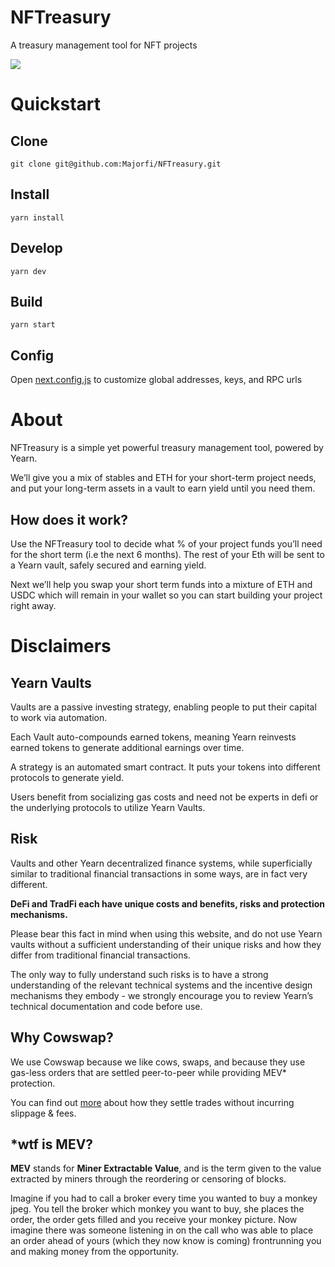 # NFTreasury

A treasury management tool for NFT projects

[![](https://i.imgur.com/ikYne8h.gif)](https://nft-reasury.vercel.app/)

# Quickstart

## Clone

`git clone git@github.com:Majorfi/NFTreasury.git`

## Install

`yarn install`

## Develop

`yarn dev`

## Build

`yarn start`

## Config

Open [next.config.js](next.config.js) to customize global addresses, keys, and RPC urls

# About

NFTreasury is a simple yet powerful treasury management tool, powered by Yearn. 

We’ll give you a mix of stables and ETH for your short-term project needs, and put your long-term assets in a vault to earn yield until you need them.

## How does it work?

Use the NFTreasury tool to decide what % of your project funds you’ll need for the short term (i.e the next 6 months). The rest of your Eth will be sent to a Yearn vault, safely secured and earning yield.

Next we’ll help you swap your short term funds into a mixture of ETH and USDC which will remain in your wallet so you can start building your project right away.

# Disclaimers

## Yearn Vaults

Vaults are a passive investing strategy, enabling people to put their capital to work via automation.

Each Vault auto-compounds earned tokens, meaning Yearn reinvests earned tokens to generate additional earnings over time.

A strategy is an automated smart contract. It puts your tokens into different protocols to generate yield.

Users benefit from socializing gas costs and need not be experts in defi or the underlying protocols to utilize Yearn Vaults.

## Risk

Vaults and other Yearn decentralized finance systems, while superficially similar to traditional financial transactions in some ways, are in fact very different.

**DeFi and TradFi each have unique costs and benefits, risks and protection mechanisms.**

Please bear this fact in mind when using this website, and do not use Yearn vaults without a sufficient understanding of their unique risks and how they differ from traditional financial transactions.

The only way to fully understand such risks is to have a strong understanding of the relevant technical systems and the incentive design mechanisms they embody - we strongly encourage you to review Yearn’s technical documentation and code before use.

## Why Cowswap?

We use Cowswap because we like cows, swaps, and because they use gas-less orders that are settled peer-to-peer while providing MEV* protection.

You can find out [more](https://cowswap.exchange/#/faq?chain=mainnet) about how they settle trades without incurring slippage & fees.

## *wtf is MEV?

**MEV** stands for **Miner Extractable Value**, and is the term given to the value extracted by miners through the reordering or censoring of blocks.

Imagine if you had to call a broker every time you wanted to buy a monkey jpeg. You tell the broker which monkey you want to buy, she places the order, the order gets filled and you receive your monkey picture. Now imagine there was someone listening in on the call who was able to place an order ahead of yours (which they now know is coming) frontrunning you and making money from the opportunity.

